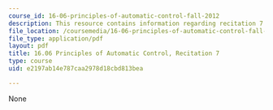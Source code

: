 ```yaml
---
course_id: 16-06-principles-of-automatic-control-fall-2012
description: This resource contains information regarding recitation 7.
file_location: /coursemedia/16-06-principles-of-automatic-control-fall-2012/e2197ab14e787caa2978d18cbd813bea_MIT16_06F12_Recitation_7.pdf
file_type: application/pdf
layout: pdf
title: 16.06 Principles of Automatic Control, Recitation 7
type: course
uid: e2197ab14e787caa2978d18cbd813bea

---
```

None